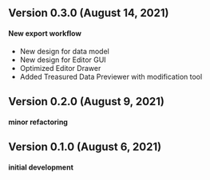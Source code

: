 ## Version 0.3.0 (August 14, 2021)
#### New export workflow
- New design for data model
- New design for Editor GUI
- Optimized Editor Drawer
- Added Treasured Data Previewer with modification tool
## Version 0.2.0 (August 9, 2021)
#### minor refactoring
## Version 0.1.0 (August 6, 2021)
#### initial development